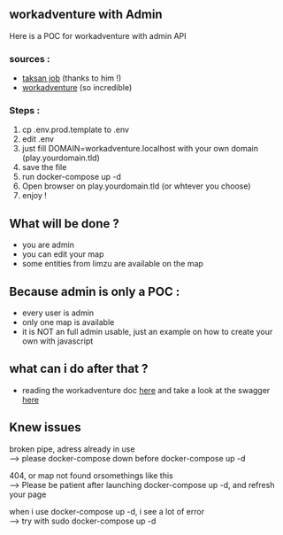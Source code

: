 ## workadventure with Admin

Here is a POC for workadventure with admin API

### sources :    
 - [taksan job](https://github.com/taksan/workadventure-sample-admin-api/tree/main) (thanks to him !)
 - [workadventure](https://github.com/workadventure/workadventure) (so incredible)


### Steps :
1. cp .env.prod.template to .env
2. edit .env
3. just fill DOMAIN=workadventure.localhost with your own domain (play.yourdomain.tld)
4. save the file
5. run docker-compose up -d
6. Open browser on play.yourdomain.tld (or whtever you choose)
7. enjoy !


## What will be done ?
 - you are admin
 - you can edit your map
 - some entities from limzu are available on the map

## Because admin is only a POC :
 - every user is admin
 - only one map is available
 - it is NOT an full admin usable, just an example on how to create your own with javascript

## what can i do after that ?
 - reading the workadventure doc [here](https://github.com/workadventure/workadventure/blob/develop/docs/others/self-hosting/adminAPI.md) and take a look at the swagger [here](https://play.workadventu.re/swagger-ui/#/ExternalAdminAPI/get_api_mapinformation)


## Knew issues
broken pipe, adress already in use   
--> please docker-compose down before docker-compose up -d   

404, or map not found orsomethings like this  
--> Please be patient after launching docker-compose up -d, and refresh your page  

when i use docker-compose up -d, i see a lot of error   
--> try with sudo docker-compose up -d
